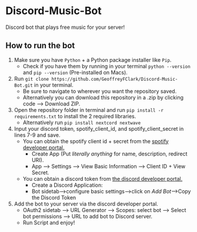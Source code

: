# Discord-Music-Bot

Discord bot that plays free music for your server!

## How to run the bot
1. Make sure you have `Python` + a Python package installer like `Pip`.
     - Check if you have them by running in your terminal `python --version` and `pip --version` (Pre-installed on Macs).
2. Run `git clone https://github.com/GeoffreyFClark/Discord-Music-Bot.git` in your terminal.
     - Be sure to navigate to wherever you want the repository saved. 
     - Alternatively you can download this repository in a .zip by clicking code --> Download ZIP.
3. Open the repository folder in terminal and run `pip install -r requirements.txt` to install the 2 required libraries.
     - Alternatively run `pip install nextcord nextwave`
4. Input your discord token, spotify_client_id, and spotify_client_secret in lines 7-9 and save. 
     - You can obtain the spotify client id + secret from the [spotify developer portal.](https://developer.spotify.com/dashboard)
          - Create App (Put <i>literally anything</i> for name, description, redirect URI).
          - App --> Settings --> View Basic Information --> Client ID + View Secret.
     - You can obtain a discord token from [the discord developer portal.](https://discord.com/developers/applications)<br>
          - Create a Discord Application:<br>
          - Bot sidetab-->configure basic settings-->click on <i>Add Bot</i>-->Copy the Discord Token<br>
5. Add the bot to your server via the discord developer portal.</br>
    - OAuth2 sidetab --> URL Generator --> Scopes: select bot --> Select bot permissions --> URL to add bot to Discord server.<br>
    - Run Script and enjoy!